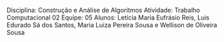 Disciplina: Construção e Análise de Algoritmos
Atividade: Trabalho Computacional 02
Equipe: 05
Alunos: Letícia Maria Eufrásio Reis, Luis Edurado Sá dos Santos, Maria Luiza Pereira Sousa e Wellison de Oliveira Sousa